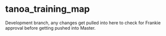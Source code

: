 # tanoa_training_map

Development branch, any changes get pulled into here to check for Frankie approval before getting pushed into Master.
